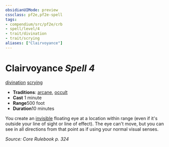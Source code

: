 ```yaml
---
obsidianUIMode: preview
cssclass: pf2e,pf2e-spell
tags:
- compendium/src/pf2e/crb
- spell/level/4
- trait/divination
- trait/scrying
aliases: ["Clairvoyance"]
---
```

# Clairvoyance *Spell 4*   
[divination](/rules/traits/divination.md)  [scrying](/rules/traits/scrying.md)  

- **Traditions**: [arcane](/rules/traits/arcane.md), [occult](/rules/traits/occult.md)
- **Cast** 1 minute 
- **Range**500 foot
- **Duration**10 minutes

You create an [invisible](/rules/conditions.md#Invisible) floating eye at a location within range (even if it's outside your line of sight or line of effect). The eye can't move, but you can see in all directions from that point as if using your normal visual senses.

*Source: Core Rulebook p. 324*